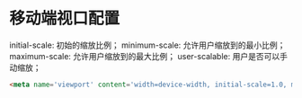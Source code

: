 # 移动端视口配置
initial-scale: 初始的缩放比例；
minimum-scale: 允许用户缩放到的最小比例；
maximum-scale: 允许用户缩放到的最大比例；
user-scalable: 用户是否可以手动缩放；
```html
<meta name='viewport' content='width=device-width, initial-scale=1.0, minimum-scale=1.0, maximum-scale=1.0, user-scalable=noe' />
```
